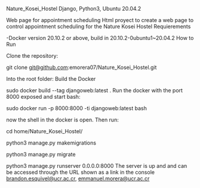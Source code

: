 Nature_Kosei_Hostel
Django, Python3, Ubuntu 20.04.2

Web page for appointment scheduling Html proyect to create a web page to control appointment scheduling for the Nature Kosei Hostel
Requierements

-Docker version 20.10.2 or above, build in 20.10.2-0ubuntu1~20.04.2
How to Run

Clone the repository:

git clone git@github.com:emorera07/Nature_Kosei_Hostel.git

Into the root folder:
Build the Docker

sudo docker build --tag djangoweb:latest .
Run the docker with the port 8000 exposed and start bash:

sudo docker run -p 8000:8000 -ti djangoweb:latest bash

now the shell in the docker is open. Then run:

cd home/Nature_Kosei_Hostel/

python3 manage.py makemigrations

python3 manage.py migrate

python3 manage.py runserver 0.0.0.0:8000
The server is up and and can be accessed through the URL shown as a link in the console
brandon.esquivel@ucr.ac.cr,
emmanuel.morera@ucr.ac.cr

